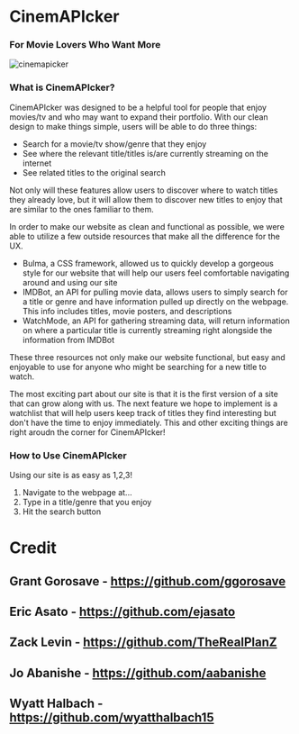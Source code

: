 # **CinemAPIcker**                           
### For Movie Lovers Who Want More

![cinemapicker](https://user-images.githubusercontent.com/112669621/199144059-21600f4c-2cac-4447-87cb-3ea04c756609.png)

### What is CinemAPIcker?
CinemAPIcker was designed to be a helpful tool for people that enjoy movies/tv and who may want to expand their portfolio.
With our clean design to make things simple, users will be able to do three things:
- Search for a movie/tv show/genre that they enjoy
- See where the relevant title/titles is/are currently streaming on the internet
- See related titles to the original search

Not only will these features allow users to discover where to watch titles they already love, but it will allow them to discover new titles to enjoy that are similar to the ones familiar to them.

In order to make our website as clean and functional as possible, we were able to utilize a few outside resources that make all the difference for the UX.
- Bulma, a CSS framework, allowed us to quickly develop a gorgeous style for our website that will help our users feel comfortable navigating around and using our site
- IMDBot, an API for pulling movie data, allows users to simply search for a title or genre and have information pulled up directly on the webpage. This info includes titles, movie posters, and descriptions
- WatchMode, an API for gathering streaming data, will return information on where a particular title is currently streaming right alongside the information from IMDBot

These three resources not only make our website functional, but easy and enjoyable to use for anyone who might be searching for a new title to watch.

The most exciting part about our site is that it is the first version of a site that can grow along with us. The next feature we hope to implement is a watchlist that will help users keep track of titles they find interesting but don't have the time to enjoy immediately. This and other exciting things are right aroudn the corner for CinemAPIcker!

### How to Use CinemAPIcker
Using our site is as easy as 1,2,3!
1. Navigate to the webpage at...
2. Type in a title/genre that you enjoy
3. Hit the search button

# Credit
Grant Gorosave - https://github.com/ggorosave
---
Eric Asato - https://github.com/ejasato
---
Zack Levin - https://github.com/TheRealPlanZ
---
Jo Abanishe - https://github.com/aabanishe
---
Wyatt Halbach - https://github.com/wyatthalbach15
---

